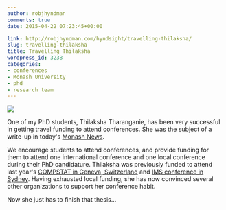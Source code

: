 ```yaml
---
author: robjhyndman
comments: true
date: 2015-04-22 07:23:45+00:00

link: http://robjhyndman.com/hyndsight/travelling-thilaksha/
slug: travelling-thilaksha
title: Travelling Thilaksha
wordpress_id: 3238
categories:
- conferences
- Monash University
- phd
- research team
---
```


![](http://monash.edu/news/i/media/2015/04/c76b381debfc13682f561bd517e5c23e_n.jpg)

One of my PhD students, Thilaksha Tharanganie, has been very successful in getting travel funding to attend conferences. She was the subject of a write-up in today's [Monash News](http://monash.edu/news/show/phd-student-scoops-international-travel-awards).

We encourage students to attend conferences, and provide funding for them to attend one international conference and one local conference during their PhD candidature. Thilaksha was previously funded to attend last year's [COMPSTAT in Geneva, Switzerland](http://compstat2014.org/) and [IMS conference in Sydney](http://ims-asc2014.com/). Having exhausted local funding, she has now convinced several other organizations to support her conference habit.

Now she just has to finish that thesis...
